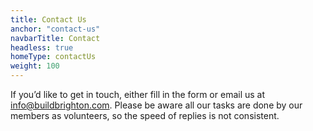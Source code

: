 ```yaml
---
title: Contact Us
anchor: "contact-us"
navbarTitle: Contact
headless: true
homeType: contactUs
weight: 100
---
```


If you’d like to get in touch, either fill in the form or email us at info@buildbrighton.com. Please be aware all our tasks are done by our members as volunteers, so the speed of replies is not consistent.
